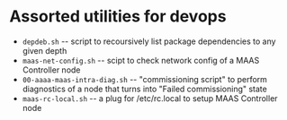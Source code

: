 # Assorted utilities for devops

* `depdeb.sh` -- script to recoursively list package dependencies to any given depth
* `maas-net-config.sh` -- scipt to check network config of a MAAS Controller node
* `00-aaaa-maas-intra-diag.sh` -- "commissioning script" to perform diagnostics of a node that turns into "Failed commissioning" state
* `maas-rc-local.sh` -- a plug for /etc/rc.local to setup MAAS Controller node
